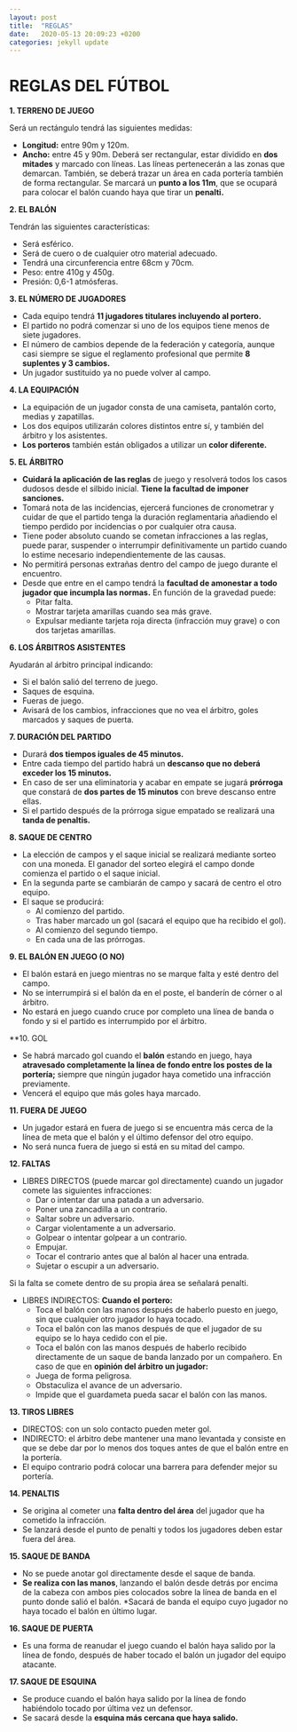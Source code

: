 ```yaml
---
layout: post
title:  "REGLAS"
date:   2020-05-13 20:09:23 +0200
categories: jekyll update
---
```


# REGLAS DEL FÚTBOL

**1. TERRENO DE JUEGO**

Será un rectángulo tendrá las siguientes medidas:
* **Longitud:** entre 90m y 120m.
* **Ancho:** entre 45 y 90m.
Deberá ser rectangular, estar dividido en **dos mitades** y marcado con líneas. Las líneas pertenecerán a las zonas que demarcan.
También, se deberá trazar un área en cada portería también de forma rectangular. Se marcará un **punto a los 11m**, que se ocupará para colocar el balón cuando haya que tirar un **penalti.**

**2. EL BALÓN**

Tendrán las siguientes características:
* Será esférico.
* Será de cuero o de cualquier otro material adecuado.
* Tendrá una circunferencia entre 68cm y 70cm.
* Peso: entre 410g y 450g.
* Presión: 0,6-1 atmósferas.

**3. EL NÚMERO DE JUGADORES**

* Cada equipo tendrá **11 jugadores titulares incluyendo al portero.**
* El partido no podrá comenzar si uno de los equipos tiene menos de siete jugadores.
* El número de cambios depende de la federación y categoría, aunque casi siempre se sigue el reglamento profesional que permite **8 suplentes y 3 cambios.**
* Un jugador sustituido ya no puede volver al campo.
 
**4. LA EQUIPACIÓN**

* La equipación de un jugador consta de una camiseta, pantalón corto, medias y zapatillas.
* Los dos equipos utilizarán colores distintos entre sí, y también del árbitro y los asistentes.
* **Los porteros** también están obligados a utilizar un **color diferente.**
 
**5. EL ÁRBITRO**

* **Cuidará la aplicación de las reglas** de juego y resolverá todos los casos dudosos desde el silbido inicial. **Tiene la facultad de imponer sanciones.**
* Tomará nota de las incidencias, ejercerá funciones de cronometrar y cuidar de que el partido tenga la duración reglamentaria  añadiendo el tiempo perdido por incidencias o por cualquier otra causa.
* Tiene poder absoluto cuando se cometan infracciones a las reglas, puede parar, suspender o interrumpir definitivamente un partido cuando lo estime necesario independientemente de las causas.
* No permitirá personas extrañas dentro del campo de juego durante el encuentro.
* Desde que entre en el campo tendrá la **facultad de amonestar a todo jugador que incumpla las normas.** En función de la gravedad puede:
   * Pitar falta.
   * Mostrar tarjeta amarillas cuando sea más grave.
   * Expulsar mediante tarjeta roja directa (infracción muy grave) o con dos tarjetas amarillas.

**6. LOS ÁRBITROS ASISTENTES**

Ayudarán al árbitro principal indicando:
* Si el balón salió del terreno de juego.
* Saques de esquina.
* Fueras de juego.
* Avisará de los cambios, infracciones que no vea el árbitro, goles marcados y saques de puerta.

**7. DURACIÓN DEL PARTIDO**

* Durará **dos tiempos iguales de 45 minutos.**
* Entre cada tiempo del partido habrá un **descanso que no deberá exceder los 15 minutos.**
* En caso de ser una eliminatoria y acabar en empate se jugará **prórroga** que constará de **dos partes de 15 minutos** con breve descanso entre ellas.
* Si el partido después de la prórroga sigue empatado se realizará una **tanda de penaltis.**

**8. SAQUE DE CENTRO**

* La elección de campos y el saque inicial se realizará mediante sorteo con una moneda. El ganador del sorteo elegirá el campo donde comienza el partido o el saque inicial.
* En la segunda parte se cambiarán de campo y sacará de centro el otro equipo.
* El saque se producirá:
     * Al comienzo del partido.
     * Tras haber marcado un gol (sacará el equipo que ha recibido el gol).
     * Al comienzo del segundo tiempo.
     * En cada una de las prórrogas.

**9. EL BALÓN EN JUEGO (O NO)**

* El balón estará en juego mientras no se marque falta y esté dentro del campo.
* No se interrumpirá si el balón da en el poste, el banderín de córner o al árbitro.
* No estará en juego cuando cruce por completo una línea de banda o fondo y si el partido es interrumpido por el árbitro.
 
**10. GOL

* Se habrá marcado gol cuando el **balón** estando en juego, haya **atravesado completamente la línea de fondo entre los postes de la portería;** siempre que ningún jugador haya cometido una infracción previamente.
* Vencerá el equipo que más goles haya marcado.
 
**11. FUERA DE JUEGO**

* Un jugador estará en fuera de juego si se encuentra más cerca de la línea de meta que el balón y el último defensor del otro equipo.
* No será nunca fuera de juego si está en su mitad del campo.
 
**12. FALTAS**

* LIBRES DIRECTOS (puede marcar gol directamente) cuando un jugador comete las siguientes infracciones:
    * Dar o intentar dar una patada a un adversario.
    * Poner una zancadilla a un contrario.
    * Saltar sobre un adversario.
    * Cargar violentamente a un adversario.
    * Golpear o intentar golpear a un contrario.
    * Empujar.
    * Tocar el contrario antes que al balón al hacer una entrada.
    * Sujetar o escupir a un adversario.

Si la falta se comete dentro de su propia área se señalará penalti.

* LIBRES INDIRECTOS:
  **Cuando el portero:**
  * Toca el balón con las manos después de haberlo puesto en juego, sin que cualquier otro jugador lo haya tocado.
  * Toca el balón con las manos después de que el jugador de su equipo se lo haya cedido con el pie.
  * Toca el balón con las manos después de haberlo recibido directamente de un saque de banda lanzado por un compañero.
  En caso de que en **opinión del árbitro un jugador:**
  * Juega de forma peligrosa.
  * Obstaculiza el avance de un adversario.
  * Impide que el guardameta pueda sacar el balón con las manos.

**13. TIROS LIBRES**

* DIRECTOS: con un solo contacto pueden meter gol.
* INDIRECTO: el árbitro debe mantener una mano levantada y consiste en que se debe dar por lo menos dos toques antes de que el balón entre en la portería.
* El equipo contrario podrá colocar una barrera para defender mejor su portería.

**14. PENALTIS**

* Se origina al cometer una **falta dentro del área** del jugador que ha cometido la infracción.
* Se lanzará desde el punto de penalti y todos los jugadores deben estar fuera del área.

**15. SAQUE DE BANDA**

* No se puede anotar gol directamente desde el saque de banda.
* **Se realiza con las manos**, lanzando el balón desde detrás por encima de la cabeza con ambos pies colocados sobre la línea de banda en el punto donde salió el balón.
*Sacará de banda el equipo cuyo jugador no haya tocado el balón en último lugar.

**16. SAQUE DE PUERTA**

* Es una forma de reanudar el juego cuando el balón haya salido por la línea de fondo, después de haber tocado el balón un jugador del equipo atacante.

**17. SAQUE DE ESQUINA**

* Se produce cuando el balón haya salido por la línea de fondo habiéndolo tocado por última vez un defensor.
* Se sacará desde la **esquina más cercana que haya salido.**
